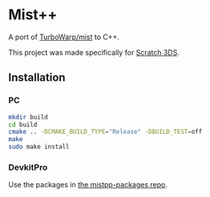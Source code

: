 # Mist++

A port of [TurboWarp/mist](https://github.com/TurboWarp/mist) to C++.

This project was made specifically for
[Scratch 3DS](https://github.com/ScratchEverywhere/ScratchEverywhere).

## Installation

### PC

```sh
mkdir build
cd build
cmake .. -DCMAKE_BUILD_TYPE="Release" -DBUILD_TEST=off
make
sudo make install
```

### DevkitPro

Use the packages in
[the mistpp-packages repo](https://github.com/ScratchEverywhere/mistpp-packages).

